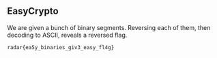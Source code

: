 ## EasyCrypto

 We are given a bunch of binary segments. Reversing each of them, then decoding to ASCII, reveals a reversed flag.
 
 `radar{ea5y_binaries_giv3_easy_fl4g}`
